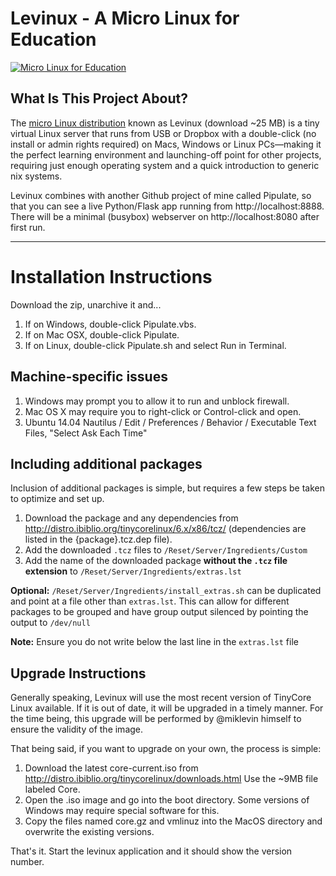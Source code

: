 # Levinux - A Micro Linux for Education
<div style="width: 100%"><a href="http://mikelev.in/ux/" title="Micro Linux for Education" style="text-align: center"><img src="http://levinux.com/micro-linux-education.png" alt="Micro Linux for Education" /></a></div>

## What Is This Project About?
The [micro Linux distribution](http://mikelev.in/ux/) known as Levinux
(download ~25 MB) is a tiny virtual Linux server that runs from USB or Dropbox
with a double-click (no install or admin rights required) on Macs, Windows or
Linux PCs—making it the perfect learning environment and launching-off point
for other projects, requiring just enough operating system and a quick
introduction to generic nix systems.

Levinux combines with another Github project of mine called Pipulate, so that
you can see a live Python/Flask app running from http://localhost:8888. There
will be a minimal (busybox) webserver on http://localhost:8080 after first run.

--------------------------------------------------------------------------------
# Installation Instructions

Download the zip, unarchive it and...

1. If on Windows, double-click Pipulate.vbs.
2. If on Mac OSX, double-click Pipulate.
3. If on Linux, double-click Pipulate.sh and select Run in Terminal.

## Machine-specific issues

1. Windows may prompt you to allow it to run and unblock firewall.
2. Mac OS X may require you to right-click or Control-click and open.
3. Ubuntu 14.04 Nautilus / Edit / Preferences / Behavior / Executable Text
   Files, "Select Ask Each Time"

## Including additional packages

Inclusion of additional packages is simple, but requires a few steps be taken to optimize and set up.

1. Download the package and any dependencies from http://distro.ibiblio.org/tinycorelinux/6.x/x86/tcz/ (dependencies are listed in the {package}.tcz.dep file).
2. Add the downloaded `.tcz` files to `/Reset/Server/Ingredients/Custom`
3. Add the name of the downloaded package **without the `.tcz` file extension** to `/Reset/Server/Ingredients/extras.lst`

**Optional:** `/Reset/Server/Ingredients/install_extras.sh` can be duplicated and point at a file other than `extras.lst`.  This can allow for different packages to be grouped and have group output silenced by pointing the output to `/dev/null`

**Note:** Ensure you do not write below the last line in the `extras.lst` file

## Upgrade Instructions
Generally speaking, Levinux will use the most recent version of TinyCore Linux available.  If it is out of date, it will be upgraded in a timely manner.  For the time being, this upgrade will be performed by @miklevin himself to ensure the validity of the image.  

That being said, if you want to upgrade on your own, the process is simple:

1. Download the latest core-current.iso from http://distro.ibiblio.org/tinycorelinux/downloads.html Use the ~9MB file labeled Core.
2. Open the .iso image and go into the boot directory. Some versions of Windows may require special software for this.
3. Copy the files named core.gz and vmlinuz into the MacOS directory and overwrite the existing versions.

That's it.  Start the levinux application and it should show the version number.
